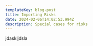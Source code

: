 ```yaml
---
templateKey: blog-post
title: Importing Risks
date: 2024-02-06T14:02:53.994Z
description: Special cases for risks
---
```


jdaskljdsla
